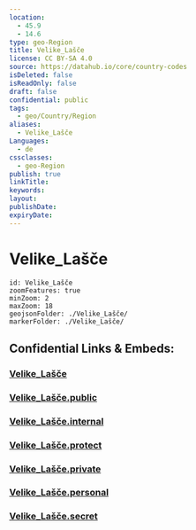 ```yaml
---
location:
  - 45.9
  - 14.6
type: geo-Region
title: Velike_Lašče
license: CC BY-SA 4.0
source: https://datahub.io/core/country-codes
isDeleted: false
isReadOnly: false
draft: false
confidential: public
tags:
  - geo/Country/Region
aliases:
  - Velike_Lašče
Languages:
  - de
cssclasses:
  - geo-Region
publish: true
linkTitle:
keywords:
layout:
publishDate:
expiryDate:
---
```


# Velike_Lašče

```leaflet
id: Velike_Lašče
zoomFeatures: true 
minZoom: 2 
maxZoom: 18
geojsonFolder: ./Velike_Lašče/
markerFolder: ./Velike_Lašče/
```


## Confidential Links & Embeds: 

### [Velike_Lašče](/_Standards/Earth/Continent/Europe/Europe~Central/Slovenia/Regions~Slovenia/Osrednje_slovenska/counties~Osrednjeslovenska/Velike_Lašče.md) 

### [Velike_Lašče.public](/_public/Earth/Continent/Europe/Europe~Central/Slovenia/Regions~Slovenia/Osrednje_slovenska/counties~Osrednjeslovenska/Velike_Lašče.public.md) 

### [Velike_Lašče.internal](/_internal/Earth/Continent/Europe/Europe~Central/Slovenia/Regions~Slovenia/Osrednje_slovenska/counties~Osrednjeslovenska/Velike_Lašče.internal.md) 

### [Velike_Lašče.protect](/_protect/Earth/Continent/Europe/Europe~Central/Slovenia/Regions~Slovenia/Osrednje_slovenska/counties~Osrednjeslovenska/Velike_Lašče.protect.md) 

### [Velike_Lašče.private](/_private/Earth/Continent/Europe/Europe~Central/Slovenia/Regions~Slovenia/Osrednje_slovenska/counties~Osrednjeslovenska/Velike_Lašče.private.md) 

### [Velike_Lašče.personal](/_personal/Earth/Continent/Europe/Europe~Central/Slovenia/Regions~Slovenia/Osrednje_slovenska/counties~Osrednjeslovenska/Velike_Lašče.personal.md) 

### [Velike_Lašče.secret](/_secret/Earth/Continent/Europe/Europe~Central/Slovenia/Regions~Slovenia/Osrednje_slovenska/counties~Osrednjeslovenska/Velike_Lašče.secret.md)

